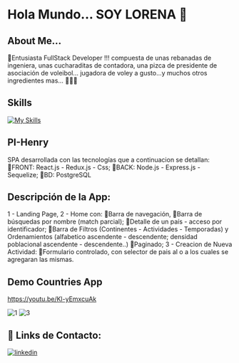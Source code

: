 
  # Hola Mundo... SOY LORENA 🙌


  ## About Me...

 📌Entusiasta  FullStack Developer !!! compuesta de unas rebanadas de ingeniera, unas cucharaditas 
    de contadora, una pizca de presidente de asociación de voleibol...  jugadora de voley a gusto...y muchos 
    otros ingredientes mas... 🙋‍♀️😉

   
 ## Skills
 
 [![My Skills](https://skills.thijs.gg/icons?i=js,ts,java,html,css,react,redux,express,seuelize,angular,mongodb,postgres,nodejs,mysql,spring,git,figma)](https://skills.thijs.gg)


 ## PI-Henry
 SPA desarrollada con las tecnologías que a continuacion se detallan:
🔹FRONT: React.js - Redux.js - Css;
🔹BACK: Node.js - Express.js - Sequelize;
🔹BD: PostgreSQL

## Descripción de la App:
1 - Landing Page,
2 - Home con:
        🔹Barra de navegación,
        🔹Barra de búsquedas por nombre (match parcial);
        🔹Detalle de un país - acceso por identificador;
        🔹Barra de Filtros (Continentes - Actividades - Temporadas) y    Ordenamientos (alfabetico ascendente - descendente; densidad poblacional ascendente  - descendente..)
        🔹Paginado;
3 - Creacion de Nueva Actividad:
        🔹Formulario controlado, con selector de pais al o a los cuales se agregaran las mismas.
         
## Demo Countries App

https://youtu.be/Kl-yEmxcuAk

![1](https://user-images.githubusercontent.com/86624472/145938350-b6939d65-1c73-40e9-bd4f-29156b4c4bb0.png)
![3](https://user-images.githubusercontent.com/86624472/145938414-96898a3e-58e5-4200-8216-c87e1a9e2db9.png)

## 🔗 Links de Contacto:
[![linkedin](https://img.shields.io/badge/linkedin-0A66C2?style=for-the-badge&logo=linkedin&logoColor=white)](https://www.linkedin.com/in/lorena-de-armas/)

  


